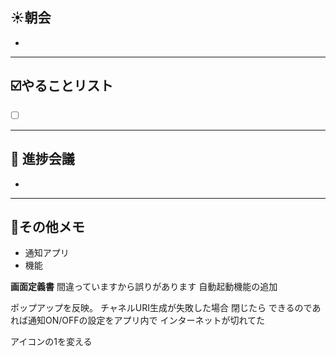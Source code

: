 ## **☀️**朝会

- 

---
## ☑️やることリスト

- [ ]  


---
## 📌 進捗会議

- 


---
## 📝その他メモ

- 通知アプリ
- 機能
  


**画面定義書**
間違っていますから誤りがあります
自動起動機能の追加

ポップアップを反映。
	チャネルURI生成が失敗した場合
	閉じたら
	できるのであれば通知ON/OFFの設定をアプリ内で
	インターネットが切れてた
	
	

アイコンの1を変える

